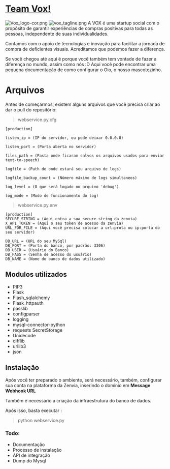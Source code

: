 # [Team Vox!](https://igorjosemaule.wixsite.com/zenviavox)
![Vox_logo-cor.png](https://static.wixstatic.com/media/a41da5_072e57945e2346579e6bbdb37994f8e3~mv2.png/v1/fill/w_226,h_99,al_c,q_85,usm_0.66_1.00_0.01/Vox_logo-cor.webp)
![vox_tagline.png](https://static.wixstatic.com/media/a41da5_002ab44972b847768b1c0eaa07ce8a80~mv2.png/v1/fill/w_600,h_20,al_c,q_85,usm_0.66_1.00_0.01/vox_tagline.webp)
A VOX é uma startup social com o propósito de garantir experiências de compras positivas para todas as pessoas, independente de suas individualidades.

Contamos com o apoio de tecnologias e inovação para facilitar a jornada de compra de deficientes visuais. Acreditamos que podemos fazer a diferença.

Se você chegou até aqui é porque você também tem vontade de fazer a diferença no mundo, assim como nós :D
Aqui você pode encontrar uma pequena documentação de como configurar o Oio, o nosso mascotezinho.

# Arquivos

Antes de começarmos, existem alguns arquivos que você precisa criar ao dar o pull do repositório:

> webservice.py.cfg

    [production]
    
    listen_ip = (IP do servidor, ou pode deixar 0.0.0.0)
    
    listen_port = (Porta aberta no servidor)
    
    files_path = (Pasta onde ficaram salvos os arquivos usados para enviar text-to-speech)
    
    logfile = (Path de onde estará seu arquivo de logs)
    
    logfile_backup_count = (Número máximo de logs simultaneos)
    
    log_level = (O que será logado no arquivo 'debug')
    
    log_mode = (Modo de funcionamento do log)

> webservice.py.env

    [production]
    SECURE_STRING = (Aqui entra a sua secure-string da zenvia)
    X_API_TOKEN = (Aqui o seu token de acesso da zenvia)
    URL_FOR_FILE = (Aqui você precisa colocar a url:prota ou ip:porta do seu servidor)
      
    DB_URL = (URL do seu MySql)
    DB_PORT = (Porta do banco, por padrão: 3306)
    DB_USER = (Usuário do Banco)
    DB_PASS = (Senha de acesso do usuário)
    DB_NAME = (Nome do banco de dados utilizado)

## Modulos utilizados

 - PIP3
 - Flask
 - Flash_sqlalchemy
 - Flask_httpauth
 - passlib
 - configparser
 - logging
 - mysql-connector-python
 - requests SecretStorage
 - Unidecode
 - difflib
 - urllib3
 - json
 ## Instalação
 Após você ter preparado o ambiente, será necessário, também, configurar sua conta na plataforma da Zenvia, inserindo o dominio em **Message Webhook URL**
 
Também é necessário a criação da infraestrutura do banco de dados.

Após isso, basta executar :

> python webservice.py

### Todo:
 - Documentação
 - Processo de instalação
 - API de integração
 - Dump do Mysql

